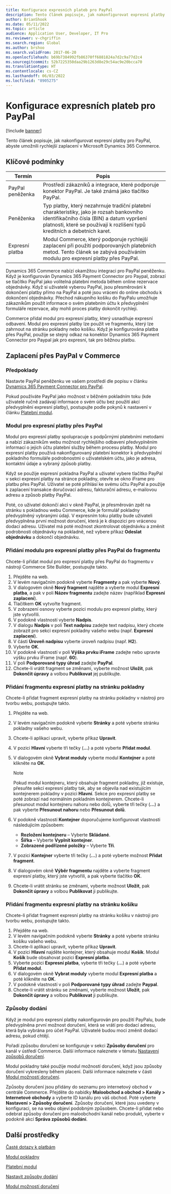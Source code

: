 ```yaml
---
title: Konfigurace expresních plateb pro PayPal
description: Tento článek popisuje, jak nakonfigurovat expresní platby pro PayPal, abyste umožnili rychlejší zaplacení v Microsoft Dynamics 365 Commerce.
author: BrianShook
ms.date: 05/11/2022
ms.topic: article
audience: Application User, Developer, IT Pro
ms.reviewer: v-chgriffin
ms.search.region: Global
ms.author: brshoo
ms.search.validFrom: 2017-06-20
ms.openlocfilehash: b69b7384992fb86370ff6881824a7d2c9a77d2c4
ms.sourcegitcommit: 52b7225350daa29b1263d8e29c54ac9e20bcca70
ms.translationtype: HT
ms.contentlocale: cs-CZ
ms.lasthandoff: 06/03/2022
ms.locfileid: "8905275"
---
```

# <a name="configure-express-payments-for-paypal"></a>Konfigurace expresních plateb pro PayPal

[!include [banner](../includes/banner.md)]

Tento článek popisuje, jak nakonfigurovat expresní platby pro PayPal, abyste umožnili rychlejší zaplacení v Microsoft Dynamics 365 Commerce.

## <a name="key-terms"></a>Klíčové podmínky

| Termín | Popis |
|---|---|
| PayPal peněženka | Prostředí zákazníků a integrace, které podporuje konektor PayPal. Je také známá jako tlačítko PayPal. |
| Peněženka | Typ platby, který nezahrnuje tradiční platební charakteristiky, jako je rozsah bankovního identifikačního čísla (BIN) a datum vypršení platnosti, které se používají k rozlišení typů kreditních a debetních karet. |
| Expresní platba | Modul Commerce, který podporuje rychlejší zaplacení při použití podporovaných platebních metod. Tento článek se zabývá používáním modulu pro expresní platby přes PayPal. |

Dynamics 365 Commerce nabízí okamžitou integraci pro PayPal peněženku. Když je konfigurován Dynamics 365 Payment Connector pro Paypal, zobrazí se tlačítko PayPal jako volitelná platební metoda během online rezervace objednávky. Když si uživatelé vyberou PayPal, jsou přesměrováni k dokončení platby přímo na PayPal a poté jsou vráceni do online obchodu k dokončení objednávky. Přechod nákupního košíku do PayPalu umožňuje zákazníkům použít informace o svém platebním účtu k předvyplnění formuláře rezervace, aby mohli proces platby dokončit rychleji.

Commerce přidal modul pro expresní platby, který usnadňuje expresní odbavení. Modul pro expresní platby lze použít ve fragmentu, který lze zahrnout na stránku pokladny nebo košíku. Když je konfigurována platba přes PayPal, použije se stejný odkaz na konektor Dynamics 365 Payment Connector pro Paypal jak pro expresní, tak pro běžnou platbu.

## <a name="paypal-checkout-in-commerce"></a>Zaplacení přes PayPal v Commerce

### <a name="prerequisites"></a>Předpoklady

Nastavte PayPal peněženku ve vašem prostředí dle popisu v článku [Dynamics 365 Payment Connector pro PayPal](../paypal.md).

Pokud používáte PayPal jako možnost v běžném pokladním toku (kde uživatelé ručně zadávají informace o svém účtu bez použití akcí předvyplnění expresní platby), postupujte podle pokynů k nastavení v článku [Platební modul](../payment-module.md).

### <a name="payment-express-module-with-paypal"></a>Modul pro expresní platby přes PayPal

Modul pro expresní platby spolupracuje s podpůrnými platebními metodami a nabízí zákazníkům webu možnost rychlejšího odbavení předvyplněním informací o jejich účtu platební služby během procesu platby. Modul pro expresní platby používá nakonfigurovaný platební konektor k předvyplnění pokladního formuláře podrobnostmi o uživatelském účtu, jako je adresa, kontaktní údaje a vybraný způsob platby.

Když se použije expresní pokladna PayPal a uživatel vybere tlačítko PayPal v sekci expresní platby na stránce pokladny, otevře se okno iFrame pro platbu přes PayPal. Uživatel se poté přihlásí ke svému účtu PayPal a použije k zaplacení transakce doručovací adresu, fakturační adresu, e-mailovou adresu a způsob platby PayPal.

Poté, co uživatel dokončí akci v okně PayPal, je přesměrován zpět na stránku s pokladnou webu Commerce, kde je formulář pokladny předvyplněný vybranými údaji. V expresním toku platby bude uživateli předvyplněna první možnost doručení, která je k dispozici pro vrácenou dodací adresu. Uživatel má poté možnost zkontrolovat objednávku a změnit podrobnosti objednávky na pokladně, než vybere příkaz **Odeslat objednávku** a dokončí objednávku.

### <a name="add-the-payment-express-module-with-paypal-to-a-fragment"></a>Přidání modulu pro expresní platby přes PayPal do fragmentu

Chcete-li přidat modul pro expresní platby přes PayPal do fragmentu v nástroji Commerce Site Builder, postupujte takto.

1. Přejděte na web.
1. V levém navigačním podokně vyberte **Fragmenty** a pak vyberte **Nový**.
1. V dialogovém okně **Nový fragment** najděte a vyberte modul **Expresní platba**, a pak v poli **Název fragmentu** zadejte název (například **Expresní zaplacení**).
1. Tlačítkem **OK** vytvořte fragment.
1. V zobrazení osnovy vyberte pozici modulu pro expresní platby, který jste vytvořili.
1. V podokně vlastností vyberte **Nadpis**.
1. V dialogu **Nadpis** v poli **Text nadpisu** zadejte text nadpisu, který chcete zobrazit pro sekci expresní pokladny vašeho webu (např. **Expresní zaplacení**).
1. V části **Úroveň nadpisu** vyberte úroveň nadpisu (např. **H2**).
1. Vyberte **OK**.
1. V podokně vlastností v poli **Výška prvku iFrame** zadejte nebo upravte výšku prvku iFrame (např. **60**).
1. V poli **Podporované typy úhrad** zadejte **PayPal**.
1. Chcete-li vrátit fragment se změnami, vyberte možnost **Uložit**, pak **Dokončit úpravy** a volbou **Publikovat** jej publikujte.

### <a name="add-the-payment-express-fragment-to-the-checkout-page"></a>Přidání fragmentu expresní platby na stránku pokladny

Chcete-li přidat fragment expresní platby na stránku pokladny v nástroji pro tvorbu webu, postupujte takto.

1. Přejděte na web.
1. V levém navigačním podokně vyberte **Stránky** a poté vyberte stránku pokladny vašeho webu.
1. Chcete-li aplikaci upravit, vyberte příkaz **Upravit**.
1. V pozici **Hlavní** vyberte tři tečky (**...**) a poté vyberte **Přidat modul**.
1. V dialogovém okně **Vybrat moduly** vyberte modul **Kontejner** a poté klikněte na **OK**.

    > [!NOTE]
    > Pokud modul kontejneru, který obsahuje fragment pokladny, již existuje, přesuňte sekci expresní platby tak, aby se objevila nad existujícím kontejnerem pokladny v pozici **Hlavní**. Sekce pro expresní platby se poté zobrazí nad normálním pokladním kontejnerem. Chcete-li přesunout modul kontejneru nahoru nebo dolů, vyberte tři tečky (**...**) a pak vyberte **Přesunout nahoru** nebo **Přesunout dolů**.

1. V podokně vlastností **Kontejner** doporučujeme konfigurovat vlastnosti následujícím způsobem:

    - **Rozložení kontejneru** – Vyberte **Skládané**.
    - **Šířka** – Vyberte **Vyplnit kontejner**.
    - **Zobrazené podřízené položky** – Vyberte **Tři**.

1. V pozici **Kontejner** vyberte tři tečky (**...**) a poté vyberte možnost **Přidat fragment**.
1. V dialogovém okně **Výběr fragmentu** najděte a vyberte fragment expresní platby, který jste vytvořili, a pak vyberte tlačítko **OK**.
1. Chcete-li vrátit stránku se změnami, vyberte možnost **Uložit**, pak **Dokončit úpravy** a volbou **Publikovat** ji publikujte.

### <a name="add-the-payment-express-fragment-to-the-cart-page"></a>Přidání fragmentu expresní platby na stránku košíku

Chcete-li přidat fragment expresní platby na stránku košíku v nástroji pro tvorbu webu, postupujte takto.

1. Přejděte na web.
1. V levém navigačním podokně vyberte **Stránky** a poté vyberte stránku košíku vašeho webu.
1. Chcete-li aplikaci upravit, vyberte příkaz **Upravit**.
1. V pozici **Hlavní** najděte kontejner, který obsahuje modul **Košík**. Modul **Košík** bude obsahovat pozici **Expresní platba**.
1. Vyberte pozici **Expresní platba**, vyberte tři tečky (**...**) a poté vyberte **Přidat modul**.
1. V dialogovém okně **Vybrat moduly** vyberte modul **Expresní platba** a poté klikněte na **OK**.
1. V podokně vlastností v poli **Podporované typy úhrad** zadejte **Paypal**.
1. Chcete-li vrátit stránku se změnami, vyberte možnost **Uložit**, pak **Dokončit úpravy** a volbou **Publikovat** ji publikujte.

### <a name="modes-of-delivery"></a>Způsoby dodání

Když je modul pro expresní platby nakonfigurován pro použití PayPalu, bude předvyplněna první možnost doručení, která se vrátí pro dodací adresu, která byla vybrána pro účet PayPal. Uživatelé budou moci změnit dodací adresu, pokud chtějí.

Pořadí způsobu doručení se konfiguruje v sekci **Způsoby doručení** pro kanál v ústředí Commerce. Další informace naleznete v tématu [Nastavení způsobů doručení](/dynamicsax-2012/appuser-itpro/set-up-modes-of-delivery).

Modul pokladny také použije modul možností doručení, když jsou způsoby doručení vykresleny během placení. Další informace naleznete v části [Modul možností doručení](../delivery-options-module.md).

Způsoby doručení jsou přidány do seznamu pro internetový obchod v centrále Commerce. Přejděte do nabídky **Maloobchod a obchod \> Kanály \> Internetové obchody** a vyberte ID kanálu pro váš obchod. Poté vyberte **Nastavení \> Způsoby doručení**. Způsoby doručení, které jsou uvedeny v konfiguraci, se na webu objeví podobným způsobem. Chcete-li přidat nebo odebrat způsoby doručení pro maloobchodní kanál nebo produkt, vyberte v podokně akcí **Správa způsobů dodání**.

## <a name="additional-resources"></a>Další prostředky

[Časté dotazy k platbám](payments-retail.md)

[Modul pokladny](../add-checkout-module.md)

[Platební modul](../payment-module.md)

[Nastavit způsoby dodání](/dynamicsax-2012/appuser-itpro/set-up-modes-of-delivery)

[Modul možností doručení](../delivery-options-module.md)
